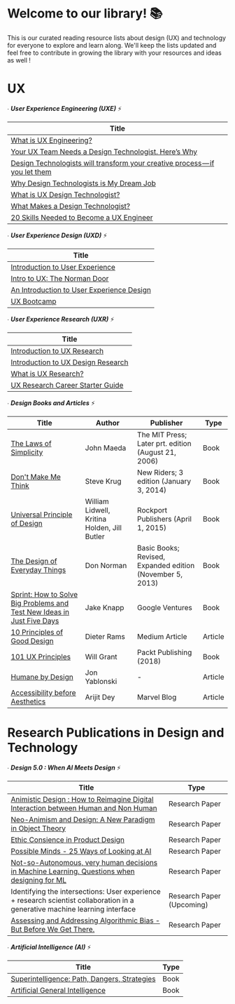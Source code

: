 # Welcome to our library! 📚
This is our curated reading resource lists about design (UX) and technology for everyone to explore and learn along. We'll keep the lists updated and feel free to contribute in growing the library with your resources and ideas as well !

# UX
∙ **_User Experience Engineering (UXE)_** ⚡️

| **Title** |
| --- |
| [What is UX Engineering?](https://medium.com/uxelab/1-what-is-ux-engineering-269df7fcfe10) |Article|
| [Your UX Team Needs a Design Technologist. Here’s Why](https://uxdesign.cc/intro-to-ux-the-norman-door-61f8120b6086) |Basic|
|[Design Technologists will transform your creative process — if you let them](https://medium.com/@TOPPDesign/design-technologists-will-transform-your-creative-process-if-you-let-them-95eb46c8da39)|Basic|
|[Why Design Technologists is My Dream Job](https://medium.com/@doloresjoya/why-design-technologist-is-my-dream-job-6f3cf8049b92)|Basic|
|[What is UX Design Technologist?](http://ericknudtson.com/ux-design-technologist.html)|Basic|
|[What Makes a Design Technologist?](https://adaptivepath.org/ideas/what-makes-a-design-technologist/)|Basic|
|[20 Skills Needed to Become a UX Engineer](https://uxengineer.com/skills-needed-become-a-ux-engineer/)|Basic|

∙ **_User Experience Design (UXD)_** ⚡️

| Title |
| --- |
| [Introduction to User Experience](https://medium.com/beakerandflint/an-introduction-user-experience-design-2a7f8167bf03) | Basic |
| [Intro to UX: The Norman Door](https://uxdesign.cc/intro-to-ux-the-norman-door-61f8120b6086) |Basic|
|[An Introduction to User Experience Design](https://hackdesign.org/lessons/9)|Basic|
|[UX Bootcamp](https://drive.google.com/file/d/19bIIXhqyYTj8KelfHMIGOwTHfRvBz-jF/view?usp=sharing)||

∙ **_User Experience Research (UXR)_** ⚡️

| **Title** |
| --- |
| [Introduction to UX Research](https://medium.com/beakerandflint/intro-to-ux-research-f55cc09a3431) |
| [Introduction to UX Design Research](https://uxdesign.cc/introduction-to-ux-design-research-bb9617838e79) |
|[What is UX Research?](https://www.interaction-design.org/literature/topics/ux-research)|
|[UX Research Career Starter Guide](https://uxplanet.org/ux-research-career-starter-guide-80dafda0a601)|


∙ **_Design Books and Articles_** ⚡️

| **Title** | **Author** | **Publisher** | Type |
| --- | --- | --- | --- |
| [The Laws of Simplicity](https://drive.google.com/file/d/1QJrrusC6WoiaXbvcvmi1X34AMCGC-SzP/view?usp=sharing) | John Maeda | The MIT Press; Later prt. edition (August 21, 2006) | Book |
| [Don't Make Me Think](https://drive.google.com/file/d/1MSAJzyg3SpbamtyXukFuMbUotodezaWJ/view?usp=sharing) | Steve Krug | New Riders; 3 edition (January 3, 2014)| Book |
|[Universal Principle of Design](https://hackdesign.org/lessons/9)|William Lidwell, Kritina Holden, Jill Butler| Rockport Publishers (April 1, 2015) | Book |
|[The Design of Everyday Things](https://drive.google.com/file/d/1CU1gC5a6Xjqp73pGXLzu4ZzgQdzdLayU/view?usp=sharing)|Don Norman| Basic Books; Revised, Expanded edition (November 5, 2013) | Book |
|[Sprint: How to Solve Big Problems and Test New Ideas in Just Five Days](https://drive.google.com/file/d/1vU59gIHYMUR3drEImzMQ158Y363jmChc/view?usp=sharing)|Jake Knapp|Google Ventures | Book |
|[10 Principles of Good Design](https://hackernoon.com/dieter-rams-10-principles-of-good-design-e7790cc983e9)|Dieter Rams| Medium Article| Article |
|[101 UX Principles](https://drive.google.com/file/d/1Ep0-MxczyWcK9vwnUP6oP27EYDmUkhsS/view?usp=sharing)|Will Grant| Packt Publishing (2018)| Book |
|[Humane by Design](https://blog.marvelapp.com/accessibility-before-aesthetics/)|Jon Yablonski|-| Article |
|[Accessibility before Aesthetics](https://blog.marvelapp.com/accessibility-before-aesthetics/)|Arijit Dey|Marvel Blog| Article |

# Research Publications in Design and Technology 
∙ **_Design 5.0 : When AI Meets Design_** ⚡️

| **Title** | **Type** |
| --- | --- |
| [Animistic Design : How to Reimagine Digital Interaction between Human and Non Human](https://drive.google.com/file/d/18kby_hJIgO_oDfgvY8J8O23if2UKELlX/view?usp=sharing) |Research Paper|
| [Neo-Animism and Design: A New Paradigm in Object Theory](https://drive.google.com/file/d/1du-_uXiRhgju0s9eZul8Ra1CoM083l7R/view?usp=sharing) |Research Paper|
| [Ethic Consience in Product Design](https://drive.google.com/file/d/1uHSTtdJ_BLTZaDF-rt4S1wyZLroEg0x9/view?usp=sharing) | Research Paper |
| [Possible Minds - 25 Ways of Looking at AI](https://drive.google.com/file/d/1w_NGbLMTb90g2ypBa3jSwaNtB6Xd4Wwl/view?usp=sharing) | Research Paper |
| [Not-so-Autonomous, very human decisions in Machine Learning. Questions when designing for ML](https://drive.google.com/file/d/1vfGkPqg5iTVaLgKh1gC8SpWmULAN9k0_/view?usp=sharing) | Research Paper |
| Identifying the intersections: User experience + research scientist collaboration in a generative machine learning interface | Research Paper (Upcoming) |
| [Assessing and Addressing Algorithmic Bias - But Before We Get There.](https://drive.google.com/file/d/1OQxAlw5QwPL3gNZsGkjB6BaYprkJ_xGN/view?usp=sharing) | Research Paper |

∙ **_Artificial Intelligence (AI)_** ⚡️

| **Title** | **Type** |
| --- | --- |
| [Superintelligence: Path, Dangers, Strategies](https://drive.google.com/file/d/1riVgldoyYSC9ItPO58VYHpWGaExudKQn/view?usp=sharing) |Book|
| [Artificial General Intelligence](https://drive.google.com/file/d/1-vUd-G24V_WmULswj8ZLidAOhiOPBmEa/view?usp=sharing)|Book|
